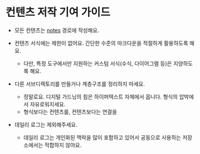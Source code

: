 # 컨텐츠 저작 기여 가이드

- 모든 컨텐츠는 [notes](./notes) 경로에 작성해요.

- 컨텐츠 서식에는 제한이 없어요. 간단한 수준의 마크다운을 적절하게 활용하도록 해요.
  - 다만, 특정 도구에서만 지원하는 커스텀 서식(수식, 다이어그램 등)은 지양하도록 해요.

- 다른 서브디렉토리를 만들거나 계층구조를 정리하지 마세요.
  - 정말로요. 디지털 가드닝의 힘은 하이퍼텍스트 자체에서 옵니다. 형식의 압박에서 자유로워지세요.
  - 형식보다는 컨텐츠를, 컨텐츠보다는 연결을

- 데일리 로그는 제외해주세요.
  - 데일리 로그는 개인화된 맥락을 많이 포함하고 있어서 공동으로 사용하는 저장소에서는 적합하지 않아요.